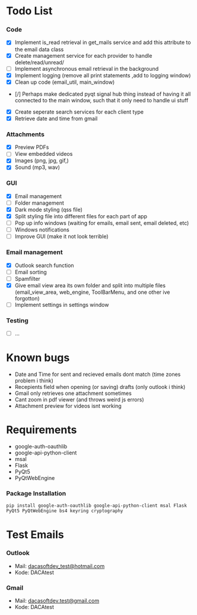 # Todo List

### Code
- [x] Implement is_read retrieval in get_mails service and add this attribute to the email data class
- [x] Create management service for each provider to handle delete/read/unread/
- [ ] Implement asynchronous email retrieval in the background
- [x] Implement logging (remove all print statements ,add to logging window)
- [x] Clean up code (email_util, main_window)
- [/] Perhaps make dedicated pyqt signal hub thing instead of having it all connected to the main window, such that it only need to handle ui stuff
- [x] Create seperate search services for each client type
- [x] Retrieve date and time from gmail

### Attachments
- [x] Preview PDFs
- [ ] View embedded videos
- [x] Images (png, jpg, gif,)
- [x] Sound (mp3, wav)

### GUI
- [x] Email management
- [ ] Folder management
- [x] Dark mode styling (qss file)
- [x] Split styling file into different files for each part of app
- [ ] Pop up info windows (waiting for emails, email sent, email deleted, etc)
- [ ] Windows notifications
- [ ] Improve GUI (make it not look terrible)

### Email management
- [x] Outlook search function
- [ ] Email sorting
- [ ] Spamfilter
- [x] Give email view area its own folder and split into multiple files (email_view_area, web_engine, ToolBarMenu, and one other ive forgotton)
- [ ] Implement settings in settings window

### Testing
- [ ] ...

# Known bugs
- Date and Time for sent and recieved emails dont match (time zones problem i think)
- Recepients field when opening (or saving) drafts (only outlook i think)
- Gmail only retrieves one attachment sometimes
- Cant zoom in pdf viewer (and throws weird js errors)
- Attachment preview for videos isnt working

# Requirements
- google-auth-oauthlib
- google-api-python-client
- msal
- Flask
- PyQt5
- PyQtWebEngine

### Package Installation
```
pip install google-auth-oauthlib google-api-python-client msal Flask PyQt5 PyQtWebEngine bs4 keyring cryptography
```

# Test Emails
### Outlook
- Mail: dacasoftdev_test@hotmail.com
- Kode: DACAtest
### Gmail
- Mail: dacasoftdev.test@gmail.com
- Kode: DACAtest
